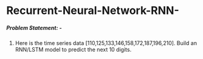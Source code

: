 # Recurrent-Neural-Network-RNN-

##### Problem Statement: - 
1.	Here is the time series data [110,125,133,146,158,172,187,196,210]. Build an RNN/LSTM model to predict the next 10 digits. 
